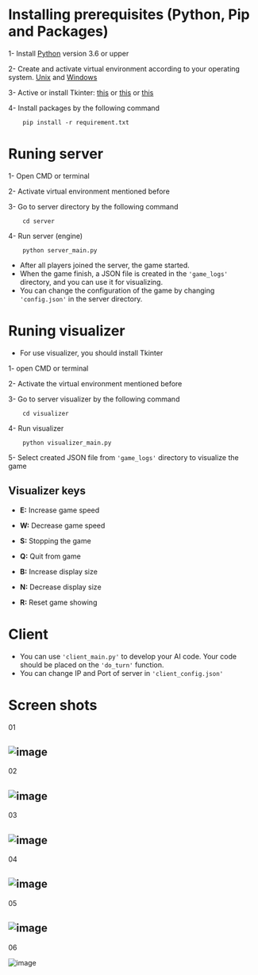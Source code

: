 # Installing prerequisites (Python, Pip and Packages)

1- Install <a href=https://www.python.org/downloads/>Python</a> version 3.6 or upper

2- Create and activate virtual environment according to your operating
system. <a href=https://help.dreamhost.com/hc/en-us/articles/115000695551-Installing-and-using-virtualenv-with-Python-3>
Unix</a> and <a href=https://mothergeo-py.readthedocs.io/en/latest/development/how-to/venv-win.html>Windows</a>

3- Active or install Tkinter:
<a href=https://docs.python.org/3/library/tkinter.html>this</a>
or <a href=https://www.javatpoint.com/how-to-install-tkinter-in-python>this</a>
or <a href= https://riptutorial.com/tkinter/example/3206/installation-or-setup>this</a>

4- Install packages by the following command

```
    pip install -r requirement.txt
```

# Runing server

1- Open CMD or terminal

2- Activate virtual environment mentioned before

3- Go to server directory by the following command

```
    cd server
```

4- Run server (engine)

```
    python server_main.py
```

- After all players joined the server, the game started.
- When the game finish, a JSON file is created in the `'game_logs'` directory, and you can use it for visualizing.
- You can change the configuration of the game by changing `'config.json'` in the server directory.

# Runing visualizer

- For use visualizer, you should install Tkinter

1- open CMD or terminal

2- Activate the virtual environment mentioned before

3- Go to server visualizer by the following command

```
    cd visualizer
```

4- Run visualizer

```
    python visualizer_main.py
```

5- Select created JSON file from `'game_logs'` directory to visualize the game

## Visualizer keys

- **E:** Increase game speed

- **W:** Decrease game speed

- **S:** Stopping the game

- **Q:** Quit from game

- **B:** Increase display size

- **N:** Decrease display size

- **R:** Reset game showing

# Client

- You can use `'client_main.py'` to develop your AI code. Your code should be placed on the `'do_turn'` function.
- You can change IP and Port of server in `'client_config.json'` 


# Screen shots

01

![image](https://github.com/QuickPythonDeveloper/AI_GAME/blob/main/images/Screen%20Shot%201401-12-22%20at%2023.17.06.jpeg)
---
02 

![image](https://github.com/QuickPythonDeveloper/AI_GAME/blob/main/images/Screen%20Shot%201401-12-22%20at%2023.17.14.jpeg)
---
03

![image](https://github.com/QuickPythonDeveloper/AI_GAME/blob/main/images/Screen%20Shot%201401-12-22%20at%2023.17.19.jpeg)
---
04

![image](https://github.com/QuickPythonDeveloper/AI_GAME/blob/main/images/Screen%20Shot%201401-12-22%20at%2023.23.05.jpeg)
---
05

![image](https://github.com/QuickPythonDeveloper/AI_GAME/blob/main/images/Screen%20Shot%201401-12-22%20at%2023.23.09%20(1).jpeg)
---
06

![image](https://github.com/QuickPythonDeveloper/AI_GAME/blob/main/images/Screen%20Shot%201401-12-22%20at%2023.23.15.jpeg)


